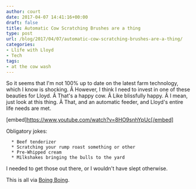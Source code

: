```yaml
---
author: court
date: 2017-04-07 14:41:16+00:00
draft: false
title: Automatic Cow Scratching Brushes are a thing
type: post
url: /blog/2017/04/07/automatic-cow-scratching-brushes-are-a-thing/
categories:
- Llife with Lloyd
- Tech
tags:
- at the cow wash
---
```


So it seems that I'm not 100% up to date on the latest farm technology, which I know is shocking. Â However, I think I need to invest in one of these beauties for Lloyd. Â That's a happy cow. Â Like blissfully happy. Â I mean, just look at this thing. Â That, and an automatic feeder, and Lloyd's entire life needs are met.

[embed]https://www.youtube.com/watch?v=8HO9snhYpUc[/embed]

Obligatory jokes:



 	  * Beef tenderizer
 	  * Scratching your rump roast something or other
 	  * Pre-Whipped cream
 	  * Milkshakes bringing the bulls to the yard

I needed to get those out there, or I wouldn't have slept otherwise.

This is all via [Boing Boing](http://boingboing.net/2017/04/07/this-farm-animal-sanctuarys.html).

